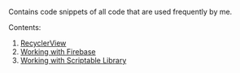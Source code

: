 Contains code snippets of all code that are used frequently by me. 

Contents: 
1. [RecyclerView](codemanual/recycler_view.md)
2. [Working with Firebase](codemanual/firebase_stuff.md)
3. [Working with Scriptable Library](codemanual/scriptable_stuff.md)
